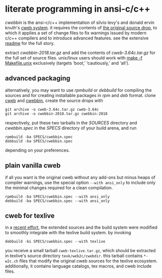 # literate programming in ansi-c/c++

*cwebbin* is the ansi-c/c++ implementation of silvio levy's and donald ervin
knuth's [cweb system](http://www-cs-faculty.stanford.edu/~uno/cweb.html). it
requires the contents of [the original source
drop](http://mirrors.ctan.org/web/c_cpp/cweb/cweb.tar.gz), to
which it applies a set of change files to fix warnings issued by modern c/c++
compilers and to introduce advanced features. see the extensive
[readme](README.txt) for the full story.

extract *cwebbin-2018.tar.gz* and add the contents of *cweb-3.64c.tar.gz* for
the full set of source files.  unix/linux users should work with
[make -f Makefile.unix](Makefile.unix) exclusively (targets ‘boot,’
‘cautiously,’ and ‘all’).

## advanced packaging

alternatively, you may want to use *rpmbuild* or *debbuild* for compiling the
sources and for creating installable packages in *rpm* and *deb* format. clone
[cweb](https://github.com/ascherer/cweb) and
[cwebbin](https://github.com/ascherer/cwebbin), create the source drops with
```
git archive -o cweb-3.64c.tar.gz cweb-3.64c
git archive -o cwebbin-2018.tar.gz cwebbin-2018
```
respectively, put these two tarballs in the *SOURCES* directory and
*cwebbin.spec* in the *SPECS* directory of your build arena, and run
```
rpmbuild -ba SPECS/cwebbin.spec
debbuild -ba SPECS/cwebbin.spec
```
depending on your preferences.

## plain vanilla cweb

if all you want is the original cweb without any add-ons but minus heaps of
compiler warnings, use the special option `--with ansi_only` to include only
the minimal changes required for a clean compilation.
```
rpmbuild -ba SPECS/cwebbin.spec --with ansi_only
debbuild -ba SPECS/cwebbin.spec --with ansi_only
```

## cweb for texlive

in a [recent
effort](https://github.com/ascherer/texlive-source/tree/integrate-cwebbin-in-texlive),
the extended sources and the build system were modified to smoothly integrate
with the texlive build system. by invoking
```
debbuild -bi SPECS/cwebbin.spec --with texlive
```
you receive a small tarball `cweb-texlive.tar.gz`, which should be extracted in
texlive's source directory `texk/web2c/cwebdir`. this tarball contains
`*-w2c.ch` files that modify the original cweb sources for the texlive
ecosystem.  additionally, it contains language catalogs, tex macros, and cweb
include files.

